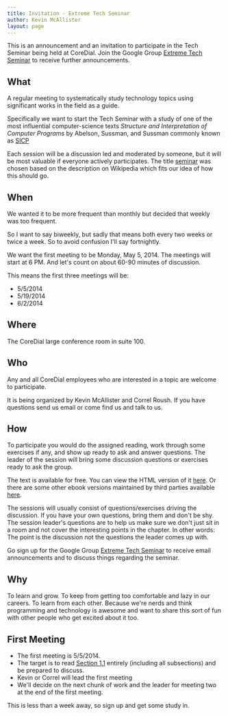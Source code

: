 ```yaml
---
title: Invitation - Extreme Tech Seminar
author: Kevin McAllister
layout: page
---
```


This is an announcement and an invitation to participate in the Tech Seminar being held at CoreDial.  Join the Google Group [Extreme Tech Seminar](https://groups.google.com/d/forum/extreme-tech-seminar) to receive further announcements.

## What ##

A regular meeting to systematically study technology topics using significant works in the field as a guide.

Specifically we want to start the Tech Seminar with a study of one of the most influential computer-science texts _Structure and Interpretation of Computer Programs_ by Abelson, Sussman, and Sussman commonly known as [SICP](http://mitpress.mit.edu/sicp/)

Each session will be a discussion led and moderated by someone, but it will be most valuable if everyone actively participates.  The title [seminar](http://en.wikipedia.org/wiki/Seminar) was chosen based on the description on Wikipedia which fits our idea of how this should go.

## When ##

We wanted it to be more frequent than monthly but decided that weekly was too frequent.

So I want to say biweekly, but sadly that means both every two weeks or twice a week.  So to avoid confusion I'll say fortnightly.  

We want the first meeting to be Monday, May 5, 2014.  The meetings will start at 6 PM.  And let's count on about 60-90 minutes of discussion.

This means the first three meetings will be:

* 5/5/2014
* 5/19/2014
* 6/2/2014

## Where ##

The CoreDial large conference room in suite 100.

## Who ##

Any and all CoreDial employees who are interested in a topic are welcome to participate.  

It is being organized by Kevin McAllister and Correl Roush.  If you have questions send us email or come find us and talk to us.

## How ##

To participate you would do the assigned reading, work through some exercises if any, and show up ready to ask and answer questions.  The leader of the session will bring some discussion questions or exercises ready to ask the group.

The text is available for free.  You can view the HTML version of it [here](http://mitpress.mit.edu/sicp/full-text/book/book.html).  Or there are some other ebook versions maintained by third parties available [here](http://sicpebook.wordpress.com/ebook/).

The sessions will usually consist of questions/exercises driving the discussion.  If you have your own questions, bring them and don't be shy.  The session leader's questions are to help us make sure we don't just sit in a room and not cover the interesting points in the chapter.  In other words: The point is the discussion not the questions the leader comes up with.

Go sign up for the Google Group [Extreme Tech Seminar](https://groups.google.com/d/forum/extreme-tech-seminar) to receive email announcements and to discuss things regarding the seminar.

## Why ##

To learn and grow.  To keep from getting too comfortable and lazy in our careers.  To learn from each other.  Because we're nerds and think programming and technology is awesome and want to share this sort of fun with other people who get excited about it too.

## First Meeting ##

* The first meeting is 5/5/2014.
* The target is to read [Section 1.1](http://mitpress.mit.edu/sicp/full-text/book/book-Z-H-10.html#%_sec_1.1) entirely (including all subsections) and be prepared to discuss.
* Kevin or Correl will lead the first meeting
* We'll decide on the next chunk of work and the leader for meeting two at the end of the first meeting.

This is less than a week away, so sign up and get some study in.
